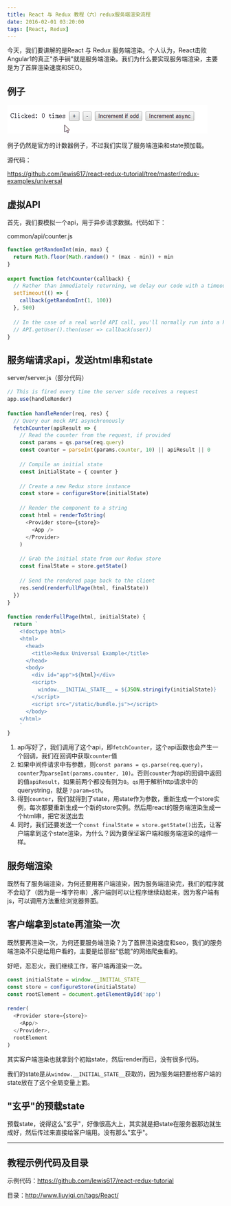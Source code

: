 ```yaml
---
title: React 与 Redux 教程（六）redux服务端渲染流程
date: 2016-02-01 03:20:00
tags: [React, Redux]
---
```


今天，我们要讲解的是React 与 Redux 服务端渲染。个人认为，React击败Angular1的真正"杀手锏"就是服务端渲染。我们为什么要实现服务端渲染，主要是为了首屏渲染速度和SEO。

<!--more-->

## 例子

![](/css/images/156.gif)

例子仍然是官方的计数器例子，不过我们实现了服务端渲染和state预加载。

源代码：

https://github.com/lewis617/react-redux-tutorial/tree/master/redux-examples/universal

## 虚拟API

首先，我们要模拟一个api，用于异步请求数据。代码如下：

common/api/counter.js

```js
function getRandomInt(min, max) {
  return Math.floor(Math.random() * (max - min)) + min
}

export function fetchCounter(callback) {
  // Rather than immediately returning, we delay our code with a timeout to simulate asynchronous behavior
  setTimeout(() => {
    callback(getRandomInt(1, 100))
  }, 500)

  // In the case of a real world API call, you'll normally run into a Promise like this:
  // API.getUser().then(user => callback(user))
}
```

## 服务端请求api，发送html串和state

server/server.js（部分代码）

```js
// This is fired every time the server side receives a request
app.use(handleRender)

function handleRender(req, res) {
  // Query our mock API asynchronously
  fetchCounter(apiResult => {
    // Read the counter from the request, if provided
    const params = qs.parse(req.query)
    const counter = parseInt(params.counter, 10) || apiResult || 0

    // Compile an initial state
    const initialState = { counter }

    // Create a new Redux store instance
    const store = configureStore(initialState)

    // Render the component to a string
    const html = renderToString(
      <Provider store={store}>
        <App />
      </Provider>
    )

    // Grab the initial state from our Redux store
    const finalState = store.getState()

    // Send the rendered page back to the client
    res.send(renderFullPage(html, finalState))
  })
}

function renderFullPage(html, initialState) {
  return `
    <!doctype html>
    <html>
      <head>
        <title>Redux Universal Example</title>
      </head>
      <body>
        <div id="app">${html}</div>
        <script>
          window.__INITIAL_STATE__ = ${JSON.stringify(initialState)}
        </script>
        <script src="/static/bundle.js"></script>
      </body>
    </html>
    `
}
```
  1. api写好了，我们调用了这个api，即`fetchCounter`，这个api函数也会产生一个回调，我们在回调中获取`counter`值
  2. 如果中间件请求中有参数，则`const params = qs.parse(req.query)`，`counter`为`parseInt(params.counter, 10)`。否则`counter`为api的回调中返回的值`apiResult`，如果前两个都没有则为`0`。`qs`用于解析http请求中的querystring，就是`？param=sth`。
  3. 得到`counter`，我们就得到了state，用state作为参数，重新生成一个store实例，每次都要重新生成一个新的store实例。然后用react的服务端渲染生成一个html串，把它发送出去
  4. 同时，我们还要发送一个`const finalState = store.getState()`出去，让客户端拿到这个state渲染，为什么？因为要保证客户端和服务端渲染的组件一样。

## 服务端渲染

既然有了服务端渲染，为何还要用客户端渲染，因为服务端渲染完，我们的程序就不会动了（因为是一堆字符串）,客户端则可以让程序继续动起来，因为客户端有js，可以调用方法重绘浏览器界面。

## 客户端拿到state再渲染一次

既然要再渲染一次，为何还要服务端渲染？为了首屏渲染速度和seo，我们的服务端渲染不只是给用户看的，主要是给那些"低能"的网络爬虫看的。

好吧，忍忍火，我们继续工作，客户端再渲染一次。

```js
const initialState = window.__INITIAL_STATE__
const store = configureStore(initialState)
const rootElement = document.getElementById('app')

render(
  <Provider store={store}>
    <App/>
  </Provider>,
  rootElement
)
```
其实客户端渲染也就拿到个初始state，然后render而已，没有很多代码。

我们的state是从`window.__INITIAL_STATE__`获取的，因为服务端把要给客户端的state放在了这个全局变量上面。

## "玄乎"的预载state

预载state，说得这么"玄乎"，好像很高大上，其实就是把state在服务器那边就生成好，然后传过来直接给客户端用。没有那么"玄乎"。

* * *

## 教程示例代码及目录

示例代码：<https://github.com/lewis617/react-redux-tutorial>

目录：<http://www.liuyiqi.cn/tags/React/>
